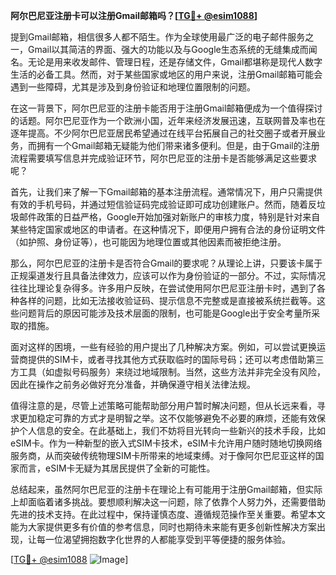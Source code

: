 **阿尔巴尼亚注册卡可以注册Gmail邮箱吗？[[TG💪+ @esim1088](https://t.me/s/esim1088)]**

提到Gmail邮箱，相信很多人都不陌生。作为全球使用最广泛的电子邮件服务之一，Gmail以其简洁的界面、强大的功能以及与Google生态系统的无缝集成而闻名。无论是用来收发邮件、管理日程，还是存储文件，Gmail都堪称是现代人数字生活的必备工具。然而，对于某些国家或地区的用户来说，注册Gmail邮箱可能会遇到一些障碍，尤其是涉及到身份验证和地理位置限制的问题。

在这一背景下，阿尔巴尼亚的注册卡能否用于注册Gmail邮箱便成为一个值得探讨的话题。阿尔巴尼亚作为一个欧洲小国，近年来经济发展迅速，互联网普及率也在逐年提高。不少阿尔巴尼亚居民希望通过在线平台拓展自己的社交圈子或者开展业务，而拥有一个Gmail邮箱无疑能为他们带来诸多便利。但是，由于Gmail的注册流程需要填写信息并完成验证环节，阿尔巴尼亚的注册卡是否能够满足这些要求呢？

首先，让我们来了解一下Gmail邮箱的基本注册流程。通常情况下，用户只需提供有效的手机号码，并通过短信验证码完成验证即可成功创建账户。然而，随着反垃圾邮件政策的日益严格，Google开始加强对新账户的审核力度，特别是针对来自某些特定国家或地区的申请者。在这种情况下，即便用户拥有合法的身份证明文件（如护照、身份证等），也可能因为地理位置或其他因素而被拒绝注册。

那么，阿尔巴尼亚的注册卡是否符合Gmail的要求呢？从理论上讲，只要该卡属于正规渠道发行且具备法律效力，应该可以作为身份验证的一部分。不过，实际情况往往比理论复杂得多。许多用户反映，在尝试使用阿尔巴尼亚注册卡时，遇到了各种各样的问题，比如无法接收验证码、提示信息不完整或是直接被系统拦截等。这些问题背后的原因可能涉及技术层面的限制，也可能是Google出于安全考量所采取的措施。

面对这样的困境，一些有经验的用户提出了几种解决方案。例如，可以尝试更换运营商提供的SIM卡，或者寻找其他方式获取临时的国际号码；还可以考虑借助第三方工具（如虚拟号码服务）来绕过地域限制。当然，这些方法并非完全没有风险，因此在操作之前务必做好充分准备，并确保遵守相关法律法规。

值得注意的是，尽管上述策略可能帮助部分用户暂时解决问题，但从长远来看，寻求更加稳定可靠的方式才是明智之举。这不仅能够避免不必要的麻烦，还能有效保护个人信息的安全。在此基础上，我们不妨将目光转向一些新兴的技术手段，比如eSIM卡。作为一种新型的嵌入式SIM卡技术，eSIM卡允许用户随时随地切换网络服务商，从而突破传统物理SIM卡所带来的地域束缚。对于像阿尔巴尼亚这样的国家而言，eSIM卡无疑为其居民提供了全新的可能性。

总结起来，虽然阿尔巴尼亚的注册卡在理论上有可能用于注册Gmail邮箱，但实际上却面临着诸多挑战。要想顺利解决这一问题，除了依靠个人努力外，还需要借助先进的技术支持。在此过程中，保持谨慎态度、遵循规范操作至关重要。希望本文能为大家提供更多有价值的参考信息，同时也期待未来能有更多创新性解决方案出现，让每一位渴望拥抱数字化世界的人都能享受到平等便捷的服务体验。

[[TG💪+ @esim1088](https://t.me/s/esim1088) ![Image](https://i.postimg.cc/4NQfJmqS/Snipaste-2025-05-13-00-14-12.png)]
